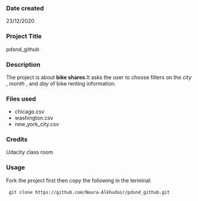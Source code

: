 ### Date created
23/12/2020

### Project Title
pdsnd_github

### Description
The project is about **bike shares**.It asks the user to choose filters on the _city_ , _month_ , and _day_ of bike renting information.

### Files used
* chicago.csv
* washington.csv
* new_york_city.csv

### Credits
Udacity class room

### Usage
Fork the project first then copy the following in the terminal:

` ` `
git clone https://github.com/Noura-Alkhudair/pdsnd_github.git
` ` `


